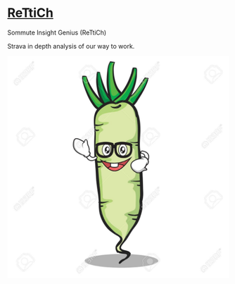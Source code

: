 # [ReTtiCh](https://rettichdieorganisation.github.io/ReTtiChDasRepo/)
Sommute Insight Genius (ReTtiCh)

Strava in depth analysis of our way to work.

![Alt text](pics/ReTtiChDasBild.png?raw=true "Title")
